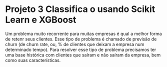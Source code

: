 # Projeto 3 Classifica o usando Scikit Learn e XGBoost
Um problema muito recorrente para muitas empresas é qual a melhor forma de retenr seus clientes.
Esse tipo de problema é chamado de previsão de churn (de churn rate, ou, % de clientes que deixam a empresa num determinado tempo). Para resolver esse tipo de problema precisamos ter uma base histórica com clientes que saíram e não saíram da empresa, bem como suas características.
